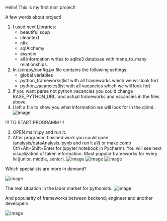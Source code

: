 Hello!
This is my first mini project!


A few words about project!
1. I used next Libraries: 
    - beautiful soup
    - cleantext
    - nltk
    - sqlAlchemy
    - asyncio
    - all information writes to sqlite3 database with mane_to_many relationships.
2. In /scrapy/config.py file contains the following settings:
    - global variables
    - python_frameworks(list with all frameworks which we will look for)
    - python_vacancies(list with all vacancies which we will look for)
3. If you want parse not python vacancies you could change BASE_PYTHON_URL, and actual frameworks and vacancies in the files above.
4. I left a file to show you what information we will look for in the djinni.
![image](https://user-images.githubusercontent.com/110998159/215090468-8f097699-4d1a-4b8f-ac48-784baf389233.png)

!!! TO START PROGRAMM !!!
1. OPEN main1.py and run it.
2. After programm finished work you could open /analysis/dataAnalysis.ipynb and run it all( or make comb Ctrl+Alt+Shift+Enter for jupyter notebook in Pycharm).
You will see next visualization of taken information.
Most popular frameworks for every lvl(junior, middle, senior).
![image](https://user-images.githubusercontent.com/110998159/215091928-f8ea0b4e-9f15-46a3-9f9a-cdddcc2523cb.png)
![image](https://user-images.githubusercontent.com/110998159/215091991-8f93fb8d-fc4c-44cb-a746-44eb7a6047c4.png)
![image](https://user-images.githubusercontent.com/110998159/215092152-8fd9c7e3-e895-4ee7-8dce-f87f860e1a01.png)

Which specialists are more in demand?

![image](https://user-images.githubusercontent.com/110998159/215092221-a691401f-cd22-4aac-b86a-d32ca60cbe72.png)

The real situation in the labor market for pythonists.
![image](https://user-images.githubusercontent.com/110998159/215092445-6c67a670-f824-4b39-a4a0-ee65746b312c.png)

And popularity of frameworks between beckend, engineer and another developers.

![image](https://user-images.githubusercontent.com/110998159/215092770-5f6a9b85-15a4-4666-8171-520961af3add.png)
